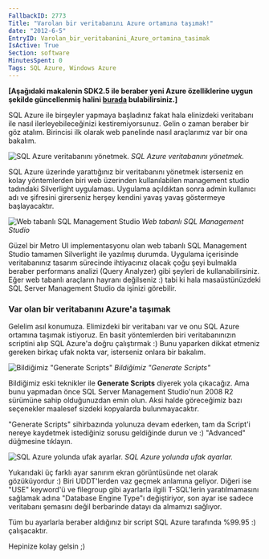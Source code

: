 ```yaml
---
FallbackID: 2773
Title: "Varolan bir veritabanını Azure ortamına taşımak!"
date: "2012-6-5"
EntryID: Varolan_bir_veritabanini_Azure_ortamina_tasimak
IsActive: True
Section: software
MinutesSpent: 0
Tags: SQL Azure, Windows Azure
---
```

**[Aşağıdaki makalenin SDK2.5 ile beraber yeni Azure özelliklerine uygun
şekilde güncellenmiş halini
[burada](http://daron.yondem.com/software/post/Veritabaninizi_Azure_ortamina_tasimak_SDK2_5)
bulabilirsiniz.]**

SQL Azure ile birşeyler yapmaya başladınız fakat hala elinizdeki
veritabanı ile nasıl ilerleyebileceğinizi kestiremiyorsunuz. Gelin o
zaman beraber bir göz atalım. Birincisi ilk olarak web panelinde nasıl
araçlarımız var bir ona bakalım.

![SQL Azure veritabanını
yönetmek.](media/Varolan_bir_veritabanini_Azure_ortamina_tasimak/sqlmanage.png)
*SQL Azure veritabanını yönetmek.*

SQL Azure üzerinde yarattığınız bir veritabanını yönetmek isterseniz en
kolay yöntemlerden biri web üzerinden kullanılabilen management studio
tadındaki Silverlight uygulaması. Uygulama açıldıktan sonra admin
kullanıcı adı ve şifresini girerseniz herşey kendini yavaş yavaş
göstermeye başlayacaktır.

![Web tabanlı SQL Management
Studio](media/Varolan_bir_veritabanini_Azure_ortamina_tasimak/sqlmanage2.png)
*Web tabanlı SQL Management Studio*

Güzel bir Metro UI implementasyonu olan web tabanlı SQL Management
Studio tamamen Silverlight ile yazılmış durumda. Uygulama içerisinde
veritabanınız tasarım sürecinde ihtiyacınız olacak çoğu şeyi bulmakla
beraber performans analizi (Query Analyzer) gibi şeyleri de
kullanabilirsiniz. Eğer web tabanlı araçların hayranı değilseniz :) tabi
ki hala masaüstünüzdeki SQL Server Management Studio da işinizi
görebilir.

### Var olan bir veritabanını Azure'a taşımak

Gelelim asıl konumuza. Elimizdeki bir veritabanı var ve onu SQL Azure
ortamına taşımak istiyoruz. En basit yöntemlerden biri veritabanınızın
scriptini alıp SQL Azure'a doğru çalıştırmak :) Bunu yaparken dikkat
etmeniz gereken birkaç ufak nokta var, isterseniz onlara bir bakalım.

![Bildiğimiz "Generate
Scripts"](media/Varolan_bir_veritabanini_Azure_ortamina_tasimak/sqlmanage3.png)
*Bildiğimiz "Generate Scripts"*

Bildiğimiz eski teknikler ile **Generate Scripts** diyerek yola
çıkacağız. Ama bunu yapmadan önce SQL Server Management Studio'nun 2008
R2 sürümüne sahip olduğunuzdan emin olun. Aksi halde göreceğimiz bazı
seçenekler maalesef sizdeki kopyalarda bulunmayacaktır.

"Generate Scripts" sihirbazında yolunuza devam ederken, tam da Script'i
nereye kaydetmek istediğiniz sorusu geldiğinde durun ve :) "Advanced"
düğmesine tıklayın.

![SQL Azure yolunda ufak
ayarlar.](media/Varolan_bir_veritabanini_Azure_ortamina_tasimak/sqlmanage4.png)
*SQL Azure yolunda ufak ayarlar.*

Yukarıdaki üç farklı ayar sanırım ekran görüntüsünde net olarak
gözüküyordur :) Biri UDDT'lerden vaz geçmek anlamına geliyor. Diğeri ise
"USE" keyword'ü ve filegroup gibi ayarlarla ilgili T-SQL'lerin
yaratılmamasını sağlamak adına "Database Engine Type"ı değiştiriyor, son
ayar ise sadece veritabanı şemasını değil berbarinde datayı da almamızı
sağlıyor.

Tüm bu ayarlarla beraber aldığınız bir script SQL Azure tarafında %99.95
:) çalışacaktır.

Hepinize kolay gelsin ;)


